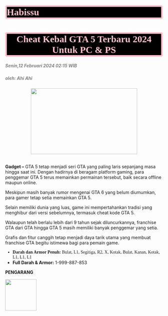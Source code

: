 # Habissu
<!DOCTYPE html>
<html>
  <head>
    <style>
      h1{
        font-family: Times New Roman;
        font-size: 30px;
        color: pink;
        border: solid 5px pink;
        border-radius:5px;
        background-color: black;
      }
      h5{
        color: gray;
      }
    </style>
    <title>
Cheat Kebal GTA 5 Terbaru 2024 Untuk PC & PS
    </title>
  </head>
  <body>
    <h1><strong><center>Cheat Kebal GTA 5 Terbaru 2024 Untuk PC & PS</center></strong></h1>
    <h5>Senin,12 Februari 2024 02:15 WIB</h5>
    <h5>oleh: Ahi Ahi</h5>
    <center><a href="https://www.xvideos.com/"><img src="https://i0.wp.com/img10.joyreactor.cc/pics/post/full/Holly-Peers-GTA-V-GTA-%D0%98%D0%B3%D1%80%D1%8B-4096915.png" width="340" height="210"></a></center> <br>
    <p><strong>Gadget –</strong> GTA 5 tetap menjadi seri GTA yang paling laris sepanjang masa hingga saat ini. Dengan hadirnya di beragam platform gaming, para penggemar GTA 5 terus memainkan permainan tersebut, baik secara offline maupun online.</p>
    <p>Meskipun masih banyak rumor mengenai GTA 6 yang belum diumumkan, para gamer tetap setia memainkan GTA 5.</p>
    <p>Selain memiliki dunia yang luas, game ini mempertahankan tradisi yang menghibur dari versi sebelumnya, termasuk cheat kode GTA 5.</p>
    <p>Walaupun telah berlalu lebih dari 9 tahun sejak diluncurkannya, franchise GTA dari GTA hingga GTA 5 masih memiliki banyak penggemar yang setia.</p>
    <p>Grafis dan fitur canggih tetap menjadi daya tarik utama yang membuat franchise GTA begitu istimewa bagi para pemain game.</p>
    <p>
      <ul>
        <li style="font-family: Times new Roman;"><strong>Darah dan Armor Penuh:</strong> Bulat, L1, Segitiga, R2, X, Kotak, Bulat, Kanan, Kotak, L1, L1, L1</li>
        <li style="font-family:;"><strong>Full Darah & Armor:</strong> 1-999-887-853</li>
      </ul>
    </p>
    <p style="font-family":"halvetica";><strong>PENGARANG</strong></p>
    <img src=https://pbs.twimg.com/profile_images/1757648152386215936/jluRA2d4.jpg width="100" height="100">
  </body>
</html>
